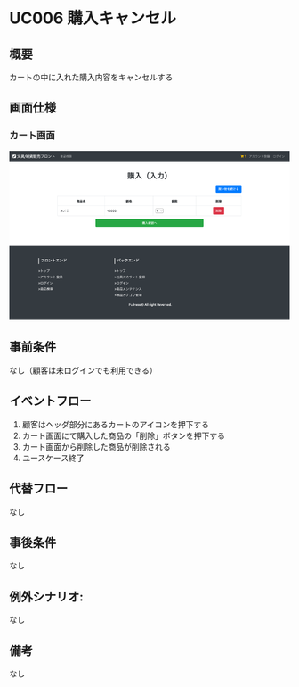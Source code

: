 # UC006 購入キャンセル

## 概要

カートの中に入れた購入内容をキャンセルする

## 画面仕様

### カート画面

![](img/uc006-purchase-cancel.png)

## 事前条件

なし（顧客は未ログインでも利用できる）

## イベントフロー

1. 顧客はヘッダ部分にあるカートのアイコンを押下する
2. カート画面にて購入した商品の「削除」ボタンを押下する
3. カート画面から削除した商品が削除される
4. ユースケース終了

## 代替フロー

なし

## 事後条件

なし

## 例外シナリオ:

なし

## 備考

なし
